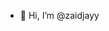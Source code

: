 - 👋 Hi, I’m @zaidjayy

<!---
zaidjayy/zaidjayy is a ✨ special ✨ repository because its `README.md` (this file) appears on your GitHub profile.
You can click the Preview link to take a look at your changes.
--->
